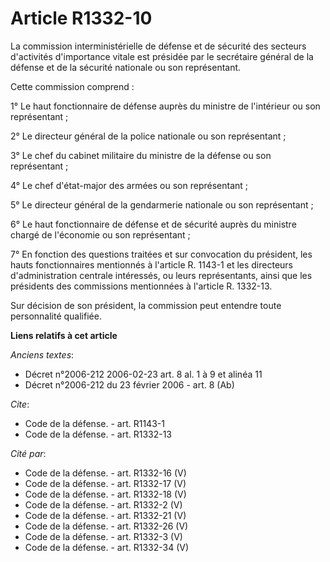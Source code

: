 # Article R1332-10

La commission interministérielle de défense et de sécurité des secteurs d'activités d'importance vitale est présidée par le
secrétaire général de la défense et de la sécurité nationale ou son représentant. 

Cette commission comprend : 

1° Le haut fonctionnaire de défense auprès du ministre de l'intérieur ou son représentant ; 

2° Le directeur général de la police nationale ou son représentant ; 

3° Le chef du cabinet militaire du ministre de la défense ou son représentant ; 

4° Le chef d'état-major des armées ou son représentant ; 

5° Le directeur général de la gendarmerie nationale ou son représentant ; 

6° Le haut fonctionnaire de défense et de sécurité auprès du ministre chargé de l'économie ou son représentant ; 

7° En fonction des questions traitées et sur convocation du président, les hauts fonctionnaires mentionnés à l'article R.
1143-1 et les directeurs d'administration centrale intéressés, ou leurs représentants, ainsi que les présidents des
commissions mentionnées à l'article R. 1332-13. 

Sur décision de son président, la commission peut entendre toute personnalité qualifiée.

**Liens relatifs à cet article**

_Anciens textes_:

  - Décret n°2006-212 2006-02-23 art. 8 al. 1 à 9 et alinéa 11
  - Décret n°2006-212 du 23 février 2006 - art. 8 (Ab)

_Cite_:

  - Code de la défense. - art. R1143-1
  - Code de la défense. - art. R1332-13

_Cité par_:

  - Code de la défense. - art. R1332-16 (V)
  - Code de la défense. - art. R1332-17 (V)
  - Code de la défense. - art. R1332-18 (V)
  - Code de la défense. - art. R1332-2 (V)
  - Code de la défense. - art. R1332-21 (V)
  - Code de la défense. - art. R1332-26 (V)
  - Code de la défense. - art. R1332-3 (V)
  - Code de la défense. - art. R1332-34 (V)
